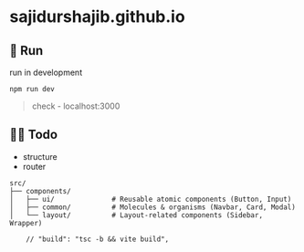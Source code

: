 # sajidurshajib.github.io

## 🚀 Run

run in development

```
npm run dev
```

> check - localhost:3000

## ✍🏻 Todo

- structure
- router

```
src/
├── components/
│   ├── ui/              # Reusable atomic components (Button, Input)
│   ├── common/          # Molecules & organisms (Navbar, Card, Modal)
│   └── layout/          # Layout-related components (Sidebar, Wrapper)
```

        // "build": "tsc -b && vite build",
